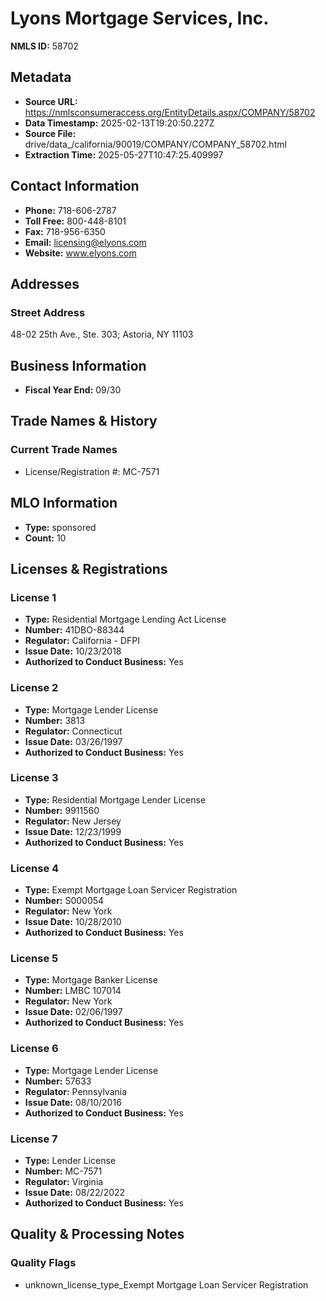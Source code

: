# Lyons Mortgage Services, Inc.

**NMLS ID:** 58702

## Metadata
- **Source URL:** https://nmlsconsumeraccess.org/EntityDetails.aspx/COMPANY/58702
- **Data Timestamp:** 2025-02-13T19:20:50.227Z
- **Source File:** drive/data_/california/90019/COMPANY/COMPANY_58702.html
- **Extraction Time:** 2025-05-27T10:47:25.409997

## Contact Information
- **Phone:** 718-606-2787
- **Toll Free:** 800-448-8101
- **Fax:** 718-956-6350
- **Email:** licensing@elyons.com
- **Website:** www.elyons.com

## Addresses
### Street Address
48-02 25th Ave., Ste. 303; Astoria, NY 11103

## Business Information
- **Fiscal Year End:** 09/30

## Trade Names & History
### Current Trade Names
- License/Registration #: MC-7571

## MLO Information
- **Type:** sponsored
- **Count:** 10

## Licenses & Registrations

### License 1
- **Type:** Residential Mortgage Lending Act License
- **Number:** 41DBO-88344
- **Regulator:** California - DFPI
- **Issue Date:** 10/23/2018
- **Authorized to Conduct Business:** Yes

### License 2
- **Type:** Mortgage Lender License
- **Number:** 3813
- **Regulator:** Connecticut
- **Issue Date:** 03/26/1997
- **Authorized to Conduct Business:** Yes

### License 3
- **Type:** Residential Mortgage Lender License
- **Number:** 9911560
- **Regulator:** New Jersey
- **Issue Date:** 12/23/1999
- **Authorized to Conduct Business:** Yes

### License 4
- **Type:** Exempt Mortgage Loan Servicer Registration
- **Number:** S000054
- **Regulator:** New York
- **Issue Date:** 10/28/2010
- **Authorized to Conduct Business:** Yes

### License 5
- **Type:** Mortgage Banker License
- **Number:** LMBC 107014
- **Regulator:** New York
- **Issue Date:** 02/06/1997
- **Authorized to Conduct Business:** Yes

### License 6
- **Type:** Mortgage Lender License
- **Number:** 57633
- **Regulator:** Pennsylvania
- **Issue Date:** 08/10/2016
- **Authorized to Conduct Business:** Yes

### License 7
- **Type:** Lender License
- **Number:** MC-7571
- **Regulator:** Virginia
- **Issue Date:** 08/22/2022
- **Authorized to Conduct Business:** Yes

## Quality & Processing Notes
### Quality Flags
- unknown_license_type_Exempt Mortgage Loan Servicer Registration
